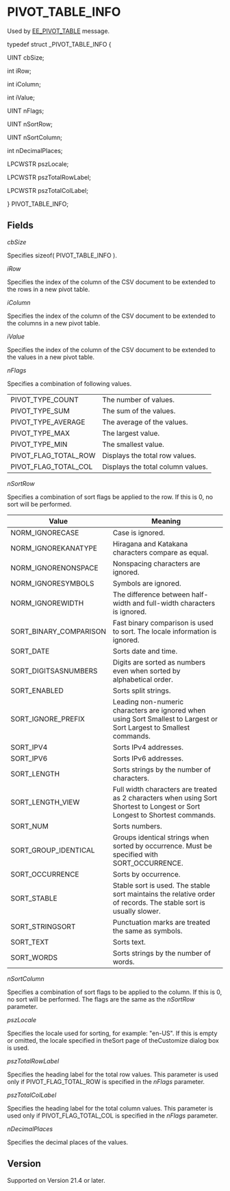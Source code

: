 # PIVOT\_TABLE\_INFO

Used by
[EE\_PIVOT\_TABLE](../message/ee_pivot_table) message.

typedef struct \_PIVOT\_TABLE\_INFO {

UINT cbSize;

int iRow;

int iColumn;

int iValue;

UINT nFlags;

UINT nSortRow;

UINT nSortColumn;

int nDecimalPlaces;

LPCWSTR pszLocale;

LPCWSTR pszTotalRowLabel;

LPCWSTR pszTotalColLabel;

} PIVOT\_TABLE\_INFO;

## Fields

_cbSize_

Specifies sizeof( PIVOT\_TABLE\_INFO ).

_iRow_

Specifies the index of the column of the CSV document to be extended to the rows in a new pivot table.

_iColumn_

Specifies the index of the column of the CSV document to be extended to the columns in a new pivot table.

_iValue_

Specifies the index of the column of the CSV document to be extended to the values in a new pivot table.

_nFlags_

Specifies a combination of following values.

|     |     |
| --- | --- |
| PIVOT\_TYPE\_COUNT | The number of values. |
| PIVOT\_TYPE\_SUM | The sum of the values. |
| PIVOT\_TYPE\_AVERAGE | The average of the values. |
| PIVOT\_TYPE\_MAX | The largest value. |
| PIVOT\_TYPE\_MIN | The smallest value. |
| PIVOT\_FLAG\_TOTAL\_ROW | Displays the total row values. |
| PIVOT\_FLAG\_TOTAL\_COL | Displays the total column values. |

_nSortRow_

Specifies a combination of sort flags be applied to the row. If this is 0, no sort will be performed.

| Value | Meaning |
| --- | --- |
| NORM\_IGNORECASE | Case is ignored. |
| NORM\_IGNOREKANATYPE | Hiragana and Katakana characters compare as equal. |
| NORM\_IGNORENONSPACE | Nonspacing characters are ignored. |
| NORM\_IGNORESYMBOLS | Symbols are ignored. |
| NORM\_IGNOREWIDTH | The difference between half-width and full-width characters is ignored. |
| SORT\_BINARY\_COMPARISON | Fast binary comparison is used to sort. The locale information is ignored. |
| SORT\_DATE | Sorts date and time. |
| SORT\_DIGITSASNUMBERS | Digits are sorted as numbers even when sorted by alphabetical order. |
| SORT\_ENABLED | Sorts split strings. |
| SORT\_IGNORE\_PREFIX | Leading non-numeric characters are ignored when using Sort Smallest to Largest or Sort Largest to Smallest commands. |
| SORT\_IPV4 | Sorts IPv4 addresses. |
| SORT\_IPV6 | Sorts IPv6 addresses. |
| SORT\_LENGTH | Sorts strings by the number of characters. |
| SORT\_LENGTH\_VIEW | Full width characters are treated as 2 characters when using Sort Shortest to Longest or Sort Longest to Shortest commands. |
| SORT\_NUM | Sorts numbers. |
| SORT\_GROUP\_IDENTICAL | Groups identical strings when sorted by occurrence. Must be specified with SORT\_OCCURRENCE. |
| SORT\_OCCURRENCE | Sorts by occurrence. |
| SORT\_STABLE | Stable sort is used. The stable sort maintains the relative order of records. The stable sort is usually slower. |
| SORT\_STRINGSORT | Punctuation marks are treated the same as symbols. |
| SORT\_TEXT | Sorts text. |
| SORT\_WORDS | Sorts strings by the number of words. |

_nSortColumn_

Specifies a combination of sort flags to be applied to the column. If this is 0, no sort will be performed. The flags are the same as the _nSortRow_ parameter.

_pszLocale_

Specifies the locale used for sorting, for example: "en-US". If this is empty or omitted, the locale specified in theSort page of theCustomize dialog box is used.

_pszTotalRowLabel_

Specifies the heading label for the total row values. This parameter is used only if PIVOT\_FLAG\_TOTAL\_ROW is specified in the _nFlags_ parameter.

_pszTotalColLabel_

Specifies the heading label for the total column values. This parameter is used only if PIVOT\_FLAG\_TOTAL\_COL is specified in the _nFlags_ parameter.

_nDecimalPlaces_

Specifies the decimal places of the values.

## Version

Supported on Version 21.4 or later.
